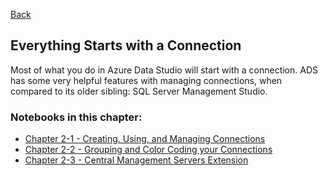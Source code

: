 [Back](../readme.md)

## Everything Starts with a Connection

Most of what you do in Azure Data Studio will start with a connection. ADS has some very helpful features with managing connections, when compared to its older sibling: SQL Server Management Studio.
### Notebooks in this chapter:

- [Chapter 2-1 - Creating, Using, and Managing Connections](CH-02-01.ipynb)
- [Chapter 2-2 - Grouping and Color Coding your Connections](CH-02-02.ipynb)
- [Chapter 2-3 - Central Management Servers Extension](CH-02-03.ipynb)